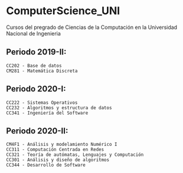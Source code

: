 # ComputerScience_UNI
Cursos del pregrado de Ciencias de la Computación en la Universidad Nacional de Ingenieria

## Periodo 2019-II:
```
CC202 - Base de datos
CM281 - Matemática Discreta
```
## Periodo 2020-I:
```
CC222 - Sistemas Operativos
CC232 - Algoritmos y estructura de datos
CC341 - Ingeniería del Software
```
## Periodo 2020-II:
```
CM4F1 - Análisis y modelamiento Numérico I
CC311 - Computación Centrada en Redes
CC321 - Teoría de autómatas, Lenguajes y Computación
CC301 - Análisis y diseño de algoritmos
CC344 - Desarrollo de Software
```
